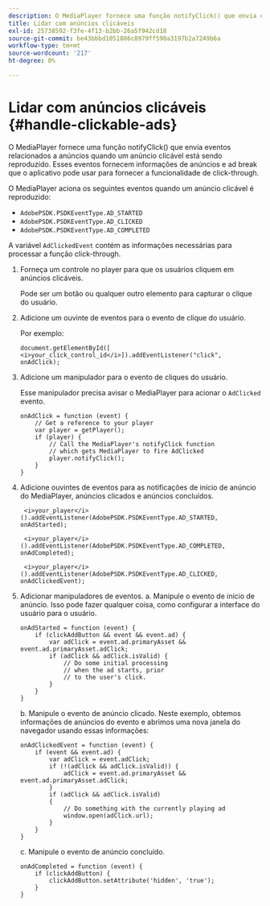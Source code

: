 ```yaml
---
description: O MediaPlayer fornece uma função notifyClick() que envia eventos relacionados a anúncios quando um anúncio clicável está sendo reproduzido. Esses eventos fornecem informações de anúncios e ad break que o aplicativo pode usar para fornecer a funcionalidade de click-through.
title: Lidar com anúncios clicáveis
exl-id: 25738592-f3fe-4f13-b2bb-26a5f942cd18
source-git-commit: be43bbbd1051886c8979ff590a3197b2a7249b6a
workflow-type: tm+mt
source-wordcount: '217'
ht-degree: 0%

---
```


# Lidar com anúncios clicáveis {#handle-clickable-ads}

O MediaPlayer fornece uma função notifyClick() que envia eventos relacionados a anúncios quando um anúncio clicável está sendo reproduzido. Esses eventos fornecem informações de anúncios e ad break que o aplicativo pode usar para fornecer a funcionalidade de click-through.

O MediaPlayer aciona os seguintes eventos quando um anúncio clicável é reproduzido:

* `AdobePSDK.PSDKEventType.AD_STARTED`
* `AdobePSDK.PSDKEventType.AD_CLICKED`
* `AdobePSDK.PSDKEventType.AD_COMPLETED`

A variável `AdClickedEvent` contém as informações necessárias para processar a função click-through.

1. Forneça um controle no player para que os usuários cliquem em anúncios clicáveis.

   Pode ser um botão ou qualquer outro elemento para capturar o clique do usuário.
1. Adicione um ouvinte de eventos para o evento de clique do usuário.

   Por exemplo:

   ```
   document.getElementById([ 
   <i>your_click_control_id</i>]).addEventListener("click", onAdClick);
   ```

1. Adicione um manipulador para o evento de cliques do usuário.

   Esse manipulador precisa avisar o MediaPlayer para acionar o `AdClicked` evento.

   ```
   onAdClick = function (event) { 
       // Get a reference to your player 
       var player = getPlayer(); 
       if (player) { 
           // Call the MediaPlayer's notifyClick function 
           // which gets MediaPlayer to fire AdClicked 
           player.notifyClick(); 
       } 
   } 
   ```

1. Adicione ouvintes de eventos para as notificações de início de anúncio do MediaPlayer, anúncios clicados e anúncios concluídos.

   ```
    <i>your_player</i>().addEventListener(AdobePSDK.PSDKEventType.AD_STARTED, onAdStarted); 
   
    <i>your_player</i>().addEventListener(AdobePSDK.PSDKEventType.AD_COMPLETED, onAdCompleted);
   
    <i>your_player</i>().addEventListener(AdobePSDK.PSDKEventType.AD_CLICKED, onAdClickedEvent);
   ```

1. Adicionar manipuladores de eventos.
a. Manipule o evento de início de anúncio.
Isso pode fazer qualquer coisa, como configurar a interface do usuário para o usuário.

   ```
   onAdStarted = function (event) { 
       if (clickAddButton && event && event.ad) { 
           var adClick = event.ad.primaryAsset && event.ad.primaryAsset.adClick; 
           if (adClick && adClick.isValid) { 
               // Do some initial processing  
               // when the ad starts, prior 
               // to the user's click. 
           } 
       } 
   }
   ```

   b. Manipule o evento de anúncio clicado.
Neste exemplo, obtemos informações de anúncios do evento e abrimos uma nova janela do navegador usando essas informações:

   ```
   onAdClickedEvent = function (event) { 
       if (event && event.ad) { 
           var adClick = event.adClick; 
           if (!(adClick && adClick.isValid)) { 
               adClick = event.ad.primaryAsset && event.ad.primaryAsset.adClick; 
           } 
           if (adClick && adClick.isValid) 
           { 
               // Do something with the currently playing ad 
               window.open(adClick.url); 
           } 
       } 
   }
   ```

   c. Manipule o evento de anúncio concluído.

   ```
   onAdCompleted = function (event) { 
       if (clickAddButton) { 
           clickAddButton.setAttribute('hidden', 'true'); 
       } 
   }
   ```
